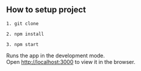 ## How to setup project
``` 
1. git clone 

2. npm install

3. npm start

```

Runs the app in the development mode.<br>
Open [http://localhost:3000](http://localhost:3000) to view it in the browser.
